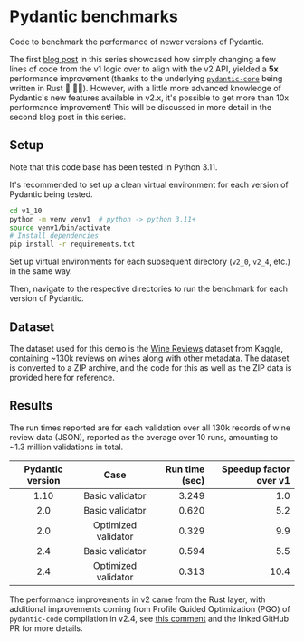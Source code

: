 # Pydantic benchmarks

Code to benchmark the performance of newer versions of Pydantic.

The first [blog post](https://thedataquarry.com/posts/why-pydantic-v2-matters/) in this series showcased how simply changing a few lines of code from the v1 logic over to align with the v2 API, yielded a **5x** performance improvement (thanks to the underlying [`pydantic-core`](https://github.com/pydantic/pydantic-core) being written in Rust 🦀 💪🏽). However, with a little more advanced knowledge of Pydantic's new features available in v2.x, it's possible to get more than 10x performance improvement! This will be discussed in more detail in the second blog post in this series.

## Setup

Note that this code base has been tested in Python 3.11.

It's recommended to set up a clean virtual environment for each version of Pydantic being tested.

```sh
cd v1_10
python -m venv venv1  # python -> python 3.11+
source venv1/bin/activate
# Install dependencies
pip install -r requirements.txt
```

Set up virtual environments for each subsequent directory (`v2_0`, `v2_4`, etc.) in the same way.

Then, navigate to the respective directories to run the benchmark for each version of Pydantic.

## Dataset

The dataset used for this demo is the [Wine Reviews](https://www.kaggle.com/zynicide/wine-reviews) dataset from Kaggle, containing ~130k reviews on wines along with other metadata. The dataset is converted to a ZIP archive, and the code for this as well as the ZIP data is provided here for reference.

## Results

The run times reported are for each validation over all 130k records of wine review data (JSON), reported as the average over 10 runs, amounting to ~1.3 million validations in total.

Pydantic version | Case | Run time (sec) | Speedup factor over v1
:---: | :---: | ---: | ---:
1.10 | Basic validator | 3.249 | 1.0
2.0 | Basic validator | 0.620 | 5.2
2.0 | Optimized validator | 0.329 | 9.9
2.4 | Basic validator | 0.594 | 5.5
2.4 | Optimized validator | 0.313 | 10.4

The performance improvements in v2 came from the Rust layer, with additional improvements coming from Profile Guided Optimization (PGO) of `pydantic-code` compilation in v2.4, see [this comment](https://github.com/prrao87/pydantic-v2-test-drive/pull/1#issuecomment-1617746688) and the linked GitHub PR for more details.